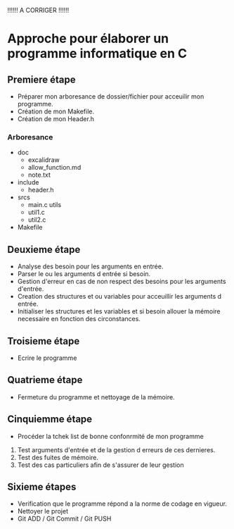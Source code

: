 !!!!!! A CORRIGER !!!!!!

# Approche pour élaborer un programme informatique en C

## Premiere étape
- Préparer mon arboresance de dossier/fichier pour acceuilir mon programme.
- Création de mon Makefile.
- Création de mon Header.h

### Arboresance
- doc
    - excalidraw
    - allow_function.md
    - note.txt
- include
    - header.h
- srcs
    - main.c
utils
    - util1.c
    - util2.c
- Makefile

## Deuxieme étape
- Analyse des besoin pour les arguments en entrée.
- Parser le ou les arguments d entrée si besoin.
- Gestion d'erreur en cas de non respect des besoins pour les arguments d'entrée.
- Creation des structures et ou variables pour acceuillir les arguments d entrée.
- Initialiser les structures et les variables et si besoin allouer la mémoire necessaire en fonction des circonstances.

## Troisieme étape
- Ecrire le programme

## Quatrieme étape 
- Fermeture du programme et nettoyage de la mémoire.

## Cinquiemme étape
- Procéder la tchek list de bonne confonrmité de mon programme

1. Test arguments d'entrée et de la gestion d erreurs de ces dernieres.
2. Test des fuites de mémoire.
3. Test des cas particuliers afin de s'assurer de leur gestion 

## Sixieme étapes
- Verification que le programme répond a la norme de codage en vigueur.
- Nettoyer le projet
- Git ADD / Git Commit / Git PUSH
